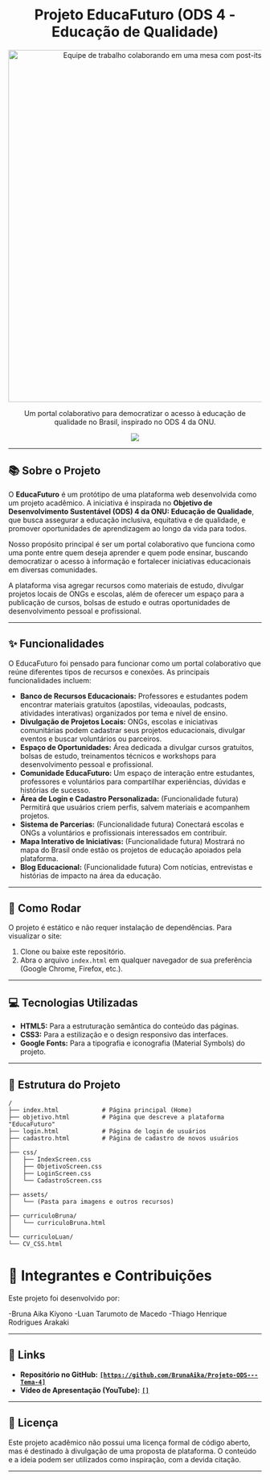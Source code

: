 <h1 align="center">
    Projeto EducaFuturo (ODS 4 - Educação de Qualidade)
</h1>

<p align="center">
    <img loading="lazy" src="https://images.pexels.com/photos/3184339/pexels-photo-3184339.jpeg?auto=compress&cs=tinysrgb&w=1260&h=750&dpr=1" alt="Equipe de trabalho colaborando em uma mesa com post-its e um notebook" width="700">
</p>

<p align="center">
   Um portal colaborativo para democratizar o acesso à educação de qualidade no Brasil, inspirado no ODS 4 da ONU.
</p>

<p align="center">
    <img loading="lazy" src="http://img.shields.io/static/v1?label=STATUS&message=EM%20DESENVOLVIMENTO&color=GREEN&style=for-the-badge"/>
</p>

---

## 📚 Sobre o Projeto

O **EducaFuturo** é um protótipo de uma plataforma web desenvolvida como um projeto acadêmico. A iniciativa é inspirada no **Objetivo de Desenvolvimento Sustentável (ODS) 4 da ONU: Educação de Qualidade**, que busca assegurar a educação inclusiva, equitativa e de qualidade, e promover oportunidades de aprendizagem ao longo da vida para todos.

Nosso propósito principal é ser um portal colaborativo que funciona como uma ponte entre quem deseja aprender e quem pode ensinar, buscando democratizar o acesso à informação e fortalecer iniciativas educacionais em diversas comunidades.

A plataforma visa agregar recursos como materiais de estudo, divulgar projetos locais de ONGs e escolas, além de oferecer um espaço para a publicação de cursos, bolsas de estudo e outras oportunidades de desenvolvimento pessoal e profissional.

---

## ✨ Funcionalidades

O EducaFuturo foi pensado para funcionar como um portal colaborativo que reúne diferentes tipos de recursos e conexões. As principais funcionalidades incluem:

* **Banco de Recursos Educacionais:** Professores e estudantes podem encontrar materiais gratuitos (apostilas, videoaulas, podcasts, atividades interativas) organizados por tema e nível de ensino.
* **Divulgação de Projetos Locais:** ONGs, escolas e iniciativas comunitárias podem cadastrar seus projetos educacionais, divulgar eventos e buscar voluntários ou parceiros.
* **Espaço de Oportunidades:** Área dedicada a divulgar cursos gratuitos, bolsas de estudo, treinamentos técnicos e workshops para desenvolvimento pessoal e profissional.
* **Comunidade EducaFuturo:** Um espaço de interação entre estudantes, professores e voluntários para compartilhar experiências, dúvidas e histórias de sucesso.
* **Área de Login e Cadastro Personalizada:** (Funcionalidade futura) Permitirá que usuários criem perfis, salvem materiais e acompanhem projetos.
* **Sistema de Parcerias:** (Funcionalidade futura) Conectará escolas e ONGs a voluntários e profissionais interessados em contribuir.
* **Mapa Interativo de Iniciativas:** (Funcionalidade futura) Mostrará no mapa do Brasil onde estão os projetos de educação apoiados pela plataforma.
* **Blog Educacional:** (Funcionalidade futura) Com notícias, entrevistas e histórias de impacto na área da educação.

---

## 🚀 Como Rodar

O projeto é estático e não requer instalação de dependências. Para visualizar o site:

1.  Clone ou baixe este repositório.
2.  Abra o arquivo `index.html` em qualquer navegador de sua preferência (Google Chrome, Firefox, etc.).

---

## 💻 Tecnologias Utilizadas

* **HTML5:** Para a estruturação semântica do conteúdo das páginas.
* **CSS3:** Para a estilização e o design responsivo das interfaces.
* **Google Fonts:** Para a tipografia e iconografia (Material Symbols) do projeto.

---

## 📁 Estrutura do Projeto
```
/
├── index.html            # Página principal (Home)
├── objetivo.html         # Página que descreve a plataforma "EducaFuturo"
├── login.html            # Página de login de usuários
├── cadastro.html         # Página de cadastro de novos usuários
│
├── css/
│   ├── IndexScreen.css
│   ├── ObjetivoScreen.css
│   ├── LoginScreen.css
│   └── CadastroScreen.css
│
├── assets/
│   └── (Pasta para imagens e outros recursos)
│
├── curriculoBruna/
│   └── curriculoBruna.html
│
└── curriculoLuan/
└── CV_CSS.html
```

# 👥 Integrantes e Contribuições

Este projeto foi desenvolvido por:

-Bruna Aika Kiyono
-Luan Tarumoto de Macedo
-Thiago Henrique Rodrigues Arakaki

---

## 🔗 Links

* **Repositório no GitHub:** [**`[https://github.com/BrunaAika/Projeto-ODS---Tema-4]`**](`[https://github.com/BrunaAika/Projeto-ODS---Tema-4]`)
* **Vídeo de Apresentação (YouTube):** [**`[]`**](`[]`)

---

## 📄 Licença

Este projeto acadêmico não possui uma licença formal de código aberto, mas é destinado à divulgação de uma proposta de plataforma. O conteúdo e a ideia podem ser utilizados como inspiração, com a devida citação.

---
